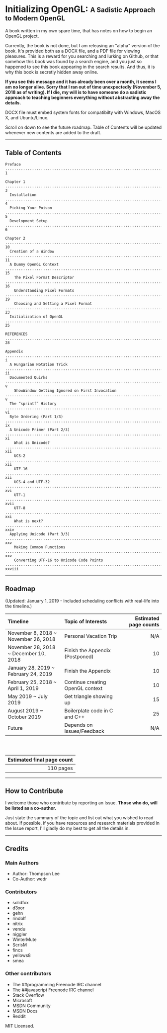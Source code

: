 # Initializing OpenGL: <span style="font-size: 75%">A Sadistic Approach to Modern OpenGL</span>

A book written in my own spare time, that has notes on how to begin an OpenGL project.

Currently, the book is not done, but I am releasing an "alpha" version of the book. It's provided both as a DOCX file, and a PDF file for viewing pleasures. This is a reward for you searching and lurking on Github, or that somehow this book was found by a search engine, and you just so happened to see this book appearing in the search results. And thus, it is why this book is secretly hidden away online.

**If you see this message and it has already been over a month, it seems I am no longer alive. Sorry that I ran out of time unexpectedly (November 5, 2018 as of writing). If I die, my will is to have someone do a sadistic approach to teaching beginners everything without abstracting away the details.**

DOCX file must embed system fonts for compatibilty with Windows, MacOS X, and Ubuntu/Linux.

Scroll on down to see the future roadmap. Table of Contents will be updated whenever new contents are added to the draft.

------

## Table of Contents

```
Preface .................................................................................................................................. 1

Chapter 1 ................................................................................................................................ 3
  Installation ........................................................................................................................... 4
  Picking Your Poison .................................................................................................................... 5
  Development Setup ...................................................................................................................... 6

Chapter 2 ............................................................................................................................... 10
  Creation of a Window .................................................................................................................. 11
  A Dummy OpenGL Context ................................................................................................................ 15
    The Pixel Format Descriptor ......................................................................................................... 16
    Understanding Pixel Formats ......................................................................................................... 19
    Choosing and Setting a Pixel Format ................................................................................................. 23
  Initialization of OpenGL .............................................................................................................. 25

REFERENCES .............................................................................................................................. 28

Appendix ................................................................................................................................. i
  A Hungarian Notation Trick ............................................................................................................ ii
  Documented Quirks ...................................................................................................................... v
    ShowWindow Getting Ignored on First Invocation ....................................................................................... v
  The “sprintf” History ................................................................................................................. vi
  Byte Ordering (Part 1/3) .............................................................................................................. ix
  A Unicode Primer (Part 2/3) ........................................................................................................... xi
    What is Unicode? ................................................................................................................... xii
    UCS-2 .............................................................................................................................. xii
    UTF-16 ............................................................................................................................. xii
    UCS-4 and UTF-32 ................................................................................................................... xvi
    UTF-1 ............................................................................................................................. xvii
    UTF-8 .............................................................................................................................. xxi
    What is next? ..................................................................................................................... xxiv
  Applying Unicode (Part 3/3) .......................................................................................................... xxv
    Making Common Functions ............................................................................................................ xxv
    Converting UTF-16 to Unicode Code Points ........................................................................................ xxviii
```

------

## Roadmap

(Updated: January 1, 2019 - Included scheduling conflicts with real-life into the timeline.)

|Timeline|Topic of Interests|Estimated page counts|
|:---|:---|---:|
|November 8, 2018 ~ November 26, 2018|Personal Vacation Trip|N/A|
|November 28, 2018 ~ December 10, 2018|Finish the Appendix (Postponed)|10|
|January 28, 2019 ~ February 24, 2019|Finish the Appendix|10|
|February 25, 2018 ~ April 1, 2019|Continue creating OpenGL context|10|
|May 2019 ~ July 2019|Get triangle showing up|15|
|August 2019 ~ October 2019|Boilerplate code in C and C++|25|
|Future|Depends on Issues/Feedback|N/A|

<div style="display: inline-block; height: 30px;"></div>

|Estimated final page count|
|--:|
|110 pages|

------

## How to Contribute

I welcome those who contribute by reporting an Issue. **Those who do, will be listed as a co-author.**

Just state the summary of the topic and list out what you wished to read about. If possible, if you have resources and research materials provided in the Issue report, I'll gladly do my best to get all the details in.

------

## Credits

### Main Authors

* Author: Thompson Lee  
* Co-Author: wedr  

### Contributors

* solidfox  
* d3xor  
* gehn  
* rindolf  
* nitrix  
* vendu  
* niggler  
* WinterMute  
* ScrisM  
* fincs  
* yellows8  
* smea  

### Other contributors

* The ##programming Freenode IRC channel  
* The ##javascript Freenode IRC channel  
* Stack Overflow  
* Microsoft  
* MSDN Community  
* MSDN Docs  
* Reddit

MIT Licensed.
